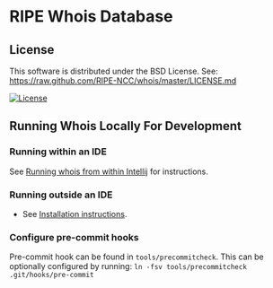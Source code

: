 # RIPE Whois Database

License
-------
This software is distributed under the BSD License.
See: https://raw.github.com/RIPE-NCC/whois/master/LICENSE.md

[![License](https://img.shields.io/badge/License-BSD%203--Clause-blue.svg)](https://opensource.org/licenses/BSD-3-Clause)


Running Whois Locally For Development
------------------------------------

### Running within an IDE

See [Running whois from within Intellij](https://github.com/RIPE-NCC/whois/wiki/Development#running-whois-from-within-intellij) for instructions.

### Running outside an IDE
- See [Installation instructions](https://github.com/RIPE-NCC/whois/wiki/Installation-instructions).

### Configure pre-commit hooks

Pre-commit hook can be found in `tools/precommitcheck`. This can be optionally configured by running: `ln -fsv tools/precommitcheck .git/hooks/pre-commit` 
